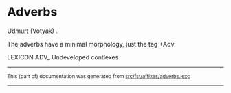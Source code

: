 # Adverbs
Udmurt (Votyak) .

The adverbs have a minimal morphology, just the tag +Adv.

LEXICON ADV_  Undeveloped contlexes

* * *

<small>This (part of) documentation was generated from [src/fst/affixes/adverbs.lexc](https://github.com/giellalt/lang-udm/blob/main/src/fst/affixes/adverbs.lexc)</small>

---

